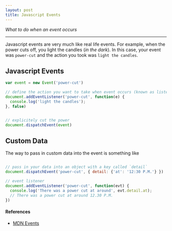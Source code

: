 ```yaml
---
layout: post
title: Javascript Events
---
```


*What to do when an event occurs*

-----

Javascript events are very much like real life events. For example, when the power cuts
off, you light the candles (*in the dark*). In this case, your event was `power-cut`
and the action you took was `light the candles`.

## Javascript Events

```javascript
var event = new Event('power-cut')

// define the action you want to take when event occurs (known as listeners)
document.addEventListener('power-cut', function(e) {
  console.log('light the candles');
}, false)


// explicitely cut the power
document.dispatchEvent(event)
```

## Custom Data

The way to pass in custom data into the event is something like

```javascript

// pass in your data into an object with a key called `detail`
document.dispatchEvent('power-cut', { detail: {'at': '12:30 P.M.'} })

// event listener
document.addEventListener('power-cut', function(evt) {
  console.log('There was a power cut at around', evt.detail.at);
  // There was a power cut at around 12.30 P.M.
})
```

#### References

- [MDN Events](https://developer.mozilla.org/en-US/docs/Web/Guide/Events/Creating_and_triggering_events)
